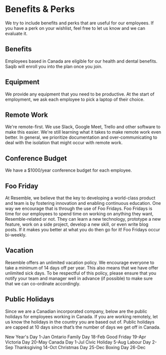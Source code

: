 # Benefits & Perks

We try to include benefits and perks that are useful for our employees. If you have a perk on your wishlist, feel free to let us know and we can evaluate it.

## Benefits

Employees based in Canada are eligible for our health and dental benefits. Saqib will enroll you into the plan once you join.

## Equipment

We provide any equipment that you need to be productive. At the start of employment, we ask each employee to pick a laptop of their choice.

## Remote Work

We're remote-first. We use Slack, Google Meet, Trello and other software to make this easier. We're still learning what it takes to make remote work even better. In general, we prioritize documentation and over-communicating to deal with the isolation that might occur with remote work.

## Conference Budget

We have a $1000/year conference budget for each employee.

## Foo Friday

At Resemble, we believe that the key to developing a world-class product and team is by fostering innovation and enabling continuous education. One way we encourage that is through the use of Foo Fridays. Foo Fridays is time for our employees to spend time on working on anything they want, Resemble-related or not. They can learn a new technology, prototype a new feature, work on a side project, develop a new skill, or even write blog posts. If it makes you better at what you do then go for it! Foo Fridays occur bi-weekly.

## Vacation

Resemble offers an unlimited vacation policy. We encourage everyone to take a minimum of 14 days off per year. This also means that we have offer unlimited sick days. To be respectful of this policy, please ensure that you notify your team and manager well in advance (if possible) to make sure that we can co-ordinate accordingly.

## Public Holidays

Since we are a Canadian incorporated company, below are the public holidays for employees working in Canada. If you are working remotely, let us know the holidays in the country you are based out of. Public holidays are capped at 10 days since that’s the number of days we get off in Canada.

New Year's Day	1-Jan
Ontario Family Day	18-Feb
Good Friday	19-Apr
Victoria Day	20-May
Canada Day	1-Jul
Civic Holiday	5-Aug
Labour Day	2-Sep
Thanksgiving	14-Oct
Christmas Day	25-Dec
Boxing Day	26-Dec

